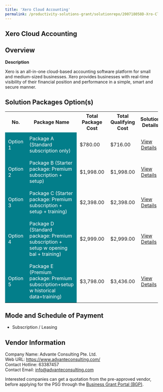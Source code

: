 ```yaml
---
title: 'Xero Cloud Accounting'
permalink: /productivity-solutions-grant/solutionrepo/200718058D-Xro-Cloud-ACC-G
---
```


## Xero Cloud Accounting

## Overview

**Description**

Xero is an all-in-one cloud-based accounting software platform for small and medium-sized businesses. Xero provides businesses with real-time visibility of their financial position and performance in a simple, smart and secure manner.

## Solution Packages Option(s)

<table>
<tr>
<th><b>No.</b></th>
<th><b>Package Name</b></th>
<th><b>Total Package Cost</b></th>
<th><b>Total Qualifying Cost</b></th>
<th><b>Solution Details</b></th>
</tr>
<tr>
<td style='padding: 10px; background-color: #037E8A; color: #FFFFFF;'>Option 1</td>
<td style='padding: 10px; background-color: #037E8A; color: #FFFFFF;'>Package A (Standard subscription only)</td>
<td style='padding: 10px;'>$780.00</td>
<td style='padding: 10px;'>$716.00</td>
<td style='padding: 10px;'><a href='/images/psg/200718058D_20240189_05062025_Desensitised_Annex3_Part1.pdf' target='_blank'>View Details</a></td>
</tr>
<tr>
<td style='padding: 10px; background-color: #037E8A; color: #FFFFFF;'>Option 2</td>
<td style='padding: 10px; background-color: #037E8A; color: #FFFFFF;'>Package B (Starter package: Premium subscription + setup)</td>
<td style='padding: 10px;'>$1,998.00</td>
<td style='padding: 10px;'>$1,998.00</td>
<td style='padding: 10px;'><a href='/images/psg/200718058D_20240189_05062025_Desensitised_Annex3_Part2.pdf' target='_blank'>View Details</a></td>
</tr>
<tr>
<td style='padding: 10px; background-color: #037E8A; color: #FFFFFF;'>Option 3</td>
<td style='padding: 10px; background-color: #037E8A; color: #FFFFFF;'>Package C (Starter package: Premium subscription + setup + training)</td>
<td style='padding: 10px;'>$2,398.00</td>
<td style='padding: 10px;'>$2,398.00</td>
<td style='padding: 10px;'><a href='/images/psg/200718058D_20240189_05062025_Desensitised_Annex3_Part3.pdf' target='_blank'>View Details</a></td>
</tr>
<tr>
<td style='padding: 10px; background-color: #037E8A; color: #FFFFFF;'>Option 4</td>
<td style='padding: 10px; background-color: #037E8A; color: #FFFFFF;'>Package D (Standard package: Premium subscription + setup w opening bal + training)</td>
<td style='padding: 10px;'>$2,999.00</td>
<td style='padding: 10px;'>$2,999.00</td>
<td style='padding: 10px;'><a href='/images/psg/200718058D_20240189_05062025_Desensitised_Annex3_Part4.pdf' target='_blank'>View Details</a></td>
</tr>
<tr>
<td style='padding: 10px; background-color: #037E8A; color: #FFFFFF;'>Option 5</td>
<td style='padding: 10px; background-color: #037E8A; color: #FFFFFF;'>Package E (Premium package: Premium subscription+setup w historical data+training)</td>
<td style='padding: 10px;'>$3,798.00</td>
<td style='padding: 10px;'>$3,436.00</td>
<td style='padding: 10px;'><a href='/images/psg/200718058D_20240189_05062025_Desensitised_Annex3_Part5.pdf' target='_blank'>View Details</a></td>
</tr>
</table>

## Mode and Schedule of Payment

 - Subscription / Leasing

## Vendor Information

 Company Name: Advante Consulting Pte. Ltd.<br>Web URL: https://www.advanteconsulting.com/<br>Contact Hotline: 63387457<br>Contact Email: info@advanteconsulting.com

Interested companies can get a quotation from the pre-approved vendor, before applying for the PSG through the <a href='https://www.businessgrants.gov.sg/' target='_blank' rel='noopener'>Business Grant Portal (BGP)</a>.

<script src="/jquery/resize-tables.js"></script>

